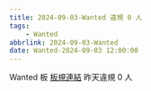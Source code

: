 ```yaml
---
title: 2024-09-03-Wanted 違規 0 人
tags:
    - Wanted
abbrlink: 2024-09-03-Wanted
date: Wanted-2024-09-03 12:00:00
---
```

Wanted 板 [板規連結](https://www.ptt.cc/bbs/Wanted/M.1608829773.A.D3B.html)
昨天違規 0 人
